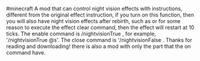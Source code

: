 #minecraft
A mod that can control night vision effects with instructions, different from the original effect instruction, if you turn on this function, then you will also have night vision effects after rebirth, such as or for some reason to execute the effect clear command, then the effect will restart at 10 ticks. The enable command is /nightvisionTrue <entity>, for example, '/nightvisionTrue @s'. The close command is '/nightvisionFalse <entity>. Thanks for reading and downloading!
there is also a mod with only the part that the on command have.
